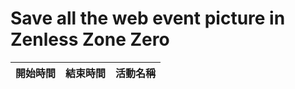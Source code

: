 Save all the web event picture in Zenless Zone Zero
=======================================
|  開始時間   |   結束時間  | 活動名稱 |
| :--------: | :--------: | :-----: |
